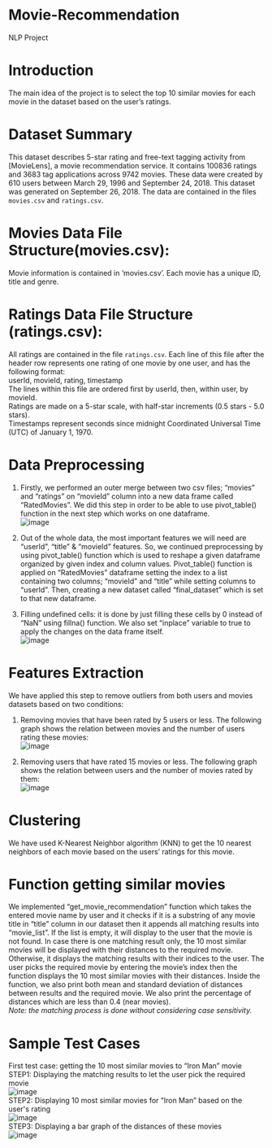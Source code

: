 # Movie-Recommendation
 NLP Project  
# Introduction  
The main idea of the project is to select the top 10 similar movies for each movie in the dataset based on the user’s ratings.  
# Dataset Summary  
This dataset describes 5-star rating and free-text tagging activity from [MovieLens], a movie recommendation service.  It contains 100836 ratings and 3683 tag applications across 9742 movies. These data were created by 610 users between March 29, 1996 and September 24, 2018. This dataset was generated on September 26, 2018. The data are contained in the files `movies.csv` and `ratings.csv`.    
# Movies Data File Structure(movies.csv):
Movie information is contained in ‘movies.csv’. Each movie has a unique ID, title and genre.  
# Ratings Data File Structure (ratings.csv):  
All ratings are contained in the file `ratings.csv`. Each line of this file after the header row represents one rating of one movie by one user, and has the following format:  
    userId, movieId, rating, timestamp  
The lines within this file are ordered first by userId, then, within user, by movieId.  
Ratings are made on a 5-star scale, with half-star increments (0.5 stars - 5.0 stars).  
Timestamps represent seconds since midnight Coordinated Universal Time (UTC) of January 1, 1970.  
# Data Preprocessing  
1.	Firstly, we performed an outer merge between two csv files; “movies” and “ratings” on “movieId” column into a new data frame called “RatedMovies”. We did this step in order to be able to use pivot_table() function in the next step which works on one dataframe.  
   ![image](https://user-images.githubusercontent.com/64103395/179240593-6f1a1683-52bc-46d4-a95d-1037f4914477.png)

2.	Out of the whole data, the most important features we will need are “userId”, “title” & “movieId” features. So, we continued preprocessing by using pivot_table() function which is used to reshape a given dataframe organized by given index and column values. Pivot_table() function is applied on “RatedMovies” dataframe setting the index to a list containing two columns; “movieId” and “title” while setting columns to “userId”. Then, creating a new dataset called “final_dataset” which is set to that new dataframe.   
   
3.	Filling undefined cells: it is done by just filling these cells by 0 instead of “NaN” using fillna() function. We also set “inplace” variable to true to apply the changes on the data frame itself.  
   ![image](https://user-images.githubusercontent.com/64103395/179240930-5405f307-0d29-4fd7-9606-09a698c559e4.png)

# Features Extraction
We have applied this step to remove outliers from both users and movies datasets based on two conditions:
1.	Removing movies that have been rated by 5 users or less.  The following graph shows the relation between movies and the number of users rating these movies:  
   ![image](https://user-images.githubusercontent.com/64103395/179242385-1e8eba21-b2f5-4028-aece-5e145e540f30.png)

2.	Removing users that have rated 15 movies or less.  The following graph shows the relation between users and the number of movies rated by them:  
   ![image](https://user-images.githubusercontent.com/64103395/179242768-67ab83d0-d069-4d80-b965-3694b210b56f.png)

# Clustering
We have used K-Nearest Neighbor algorithm (KNN) to get the 10 nearest neighbors of each movie based on the users’ ratings for this movie.  
# Function getting similar movies
We implemented “get_movie_recommendation” function which takes the entered movie name by user and it checks if it is a substring of any movie title in “title” column in our dataset then it appends all matching results into “movie_list”. If the list is empty, it will display to the user that the movie is not found. In case there is one matching result only, the 10 most similar movies will be displayed with their distances to the required movie. Otherwise, it displays the matching results with their indices to the user. The user picks the required movie by entering the movie’s index then the function displays the 10 most similar movies with their distances. Inside the function, we also print both mean and standard deviation of distances between results and the required movie. We also print the percentage of distances which are less than 0.4 (near movies).   
*Note: the matching process is done without considering case sensitivity.*  
# Sample Test Cases
First test case: getting the 10 most similar movies to “Iron Man” movie  
STEP1: Displaying the matching results to let the user pick the required movie  
![image](https://user-images.githubusercontent.com/64103395/179246677-ed9fda0d-f483-43c6-8be7-5e42f0cf86b2.png)  
STEP2: Displaying 10 most similar movies for “Iron Man” based on the user's rating   
![image](https://user-images.githubusercontent.com/64103395/179246888-52ee0f0d-9ff8-47bb-b978-d608e18b0e3f.png)  
STEP3: Displaying a bar graph of the distances of these movies  
![image](https://user-images.githubusercontent.com/64103395/179248646-05d67a32-e647-49ca-9df5-c92ee9264f4f.png)
